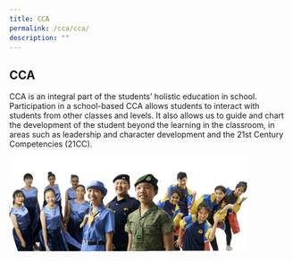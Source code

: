 ```yaml
---
title: CCA
permalink: /cca/cca/
description: ""
---
```

## CCA

CCA is an integral part of the students’ holistic education in school. Participation in a school-based CCA allows students to interact with students from other classes and levels. It also allows us to guide and chart the development of the student beyond the learning in the classroom, in areas such as leadership and character development and the 21st Century Competencies (21CC).

<img src="/images/01.png" style="width:85%">